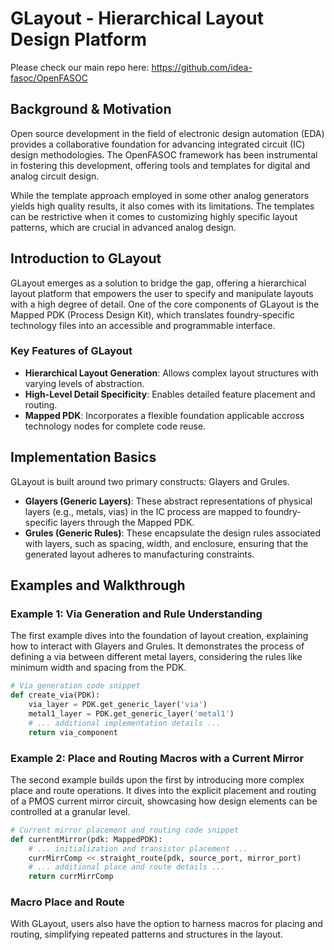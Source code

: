 # GLayout - Hierarchical Layout Design Platform

Please check our main repo here: https://github.com/idea-fasoc/OpenFASOC
## Background & Motivation

Open source development in the field of electronic design automation (EDA) provides a collaborative foundation for advancing integrated circuit (IC) design methodologies. The OpenFASOC framework has been instrumental in fostering this development, offering tools and templates for digital and analog circuit design.

While the template approach employed in some other analog generators yields high quality results, it also comes with its limitations. The templates can be restrictive when it comes to customizing highly specific layout patterns, which are crucial in advanced analog design.

## Introduction to GLayout

GLayout emerges as a solution to bridge the gap, offering a hierarchical layout platform that empowers the user to specify and manipulate layouts with a high degree of detail. One of the core components of GLayout is the Mapped PDK (Process Design Kit), which translates foundry-specific technology files into an accessible and programmable interface.

### Key Features of GLayout

- **Hierarchical Layout Generation**: Allows complex layout structures with varying levels of abstraction.
- **High-Level Detail Specificity**: Enables detailed feature placement and routing.
- **Mapped PDK**: Incorporates a flexible foundation applicable accross technology nodes for complete code reuse.

## Implementation Basics

GLayout is built around two primary constructs: Glayers and Grules.

- **Glayers (Generic Layers)**: These abstract representations of physical layers (e.g., metals, vias) in the IC process are mapped to foundry-specific layers through the Mapped PDK.
- **Grules (Generic Rules)**: These encapsulate the design rules associated with layers, such as spacing, width, and enclosure, ensuring that the generated layout adheres to manufacturing constraints.

## Examples and Walkthrough

### Example 1: Via Generation and Rule Understanding

The first example dives into the foundation of layout creation, explaining how to interact with Glayers and Grules. It demonstrates the process of defining a via between different metal layers, considering the rules like minimum width and spacing from the PDK.

```python
# Via generation code snippet
def create_via(PDK):
    via_layer = PDK.get_generic_layer('via')
    metal1_layer = PDK.get_generic_layer('metal1')
    # ... additional implementation details ...
    return via_component
```

### Example 2: Place and Routing Macros with a Current Mirror

The second example builds upon the first by introducing more complex place and route operations. It dives into the explicit placement and routing of a PMOS current mirror circuit, showcasing how design elements can be controlled at a granular level.

```python
# Current mirror placement and routing code snippet
def currentMirror(pdk: MappedPDK):
    # ... initialization and transistor placement ...
    currMirrComp << straight_route(pdk, source_port, mirror_port)
    # ... additional place and route details ...
    return currMirrComp
```

### Macro Place and Route

With GLayout, users also have the option to harness macros for placing and routing, simplifying repeated patterns and structures in the layout.
